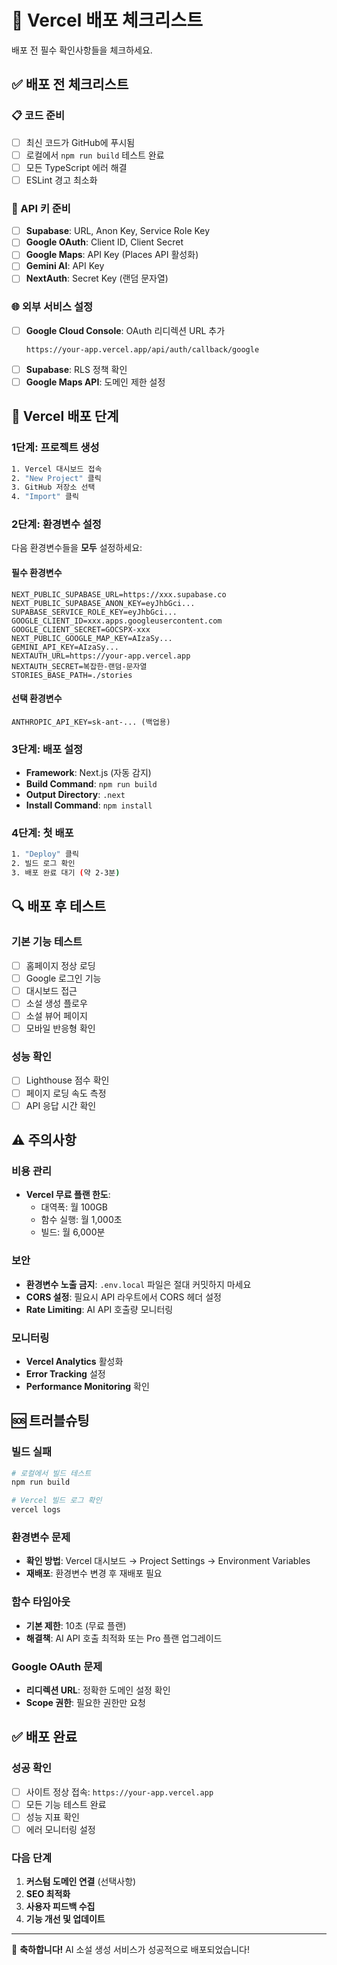 # 🚀 Vercel 배포 체크리스트

배포 전 필수 확인사항들을 체크하세요.

## ✅ 배포 전 체크리스트

### 📋 코드 준비
- [ ] 최신 코드가 GitHub에 푸시됨
- [ ] 로컬에서 `npm run build` 테스트 완료
- [ ] 모든 TypeScript 에러 해결
- [ ] ESLint 경고 최소화

### 🔑 API 키 준비
- [ ] **Supabase**: URL, Anon Key, Service Role Key
- [ ] **Google OAuth**: Client ID, Client Secret
- [ ] **Google Maps**: API Key (Places API 활성화)
- [ ] **Gemini AI**: API Key
- [ ] **NextAuth**: Secret Key (랜덤 문자열)

### 🌐 외부 서비스 설정
- [ ] **Google Cloud Console**: OAuth 리디렉션 URL 추가
  ```
  https://your-app.vercel.app/api/auth/callback/google
  ```
- [ ] **Supabase**: RLS 정책 확인
- [ ] **Google Maps API**: 도메인 제한 설정

## 🎯 Vercel 배포 단계

### 1단계: 프로젝트 생성
```bash
1. Vercel 대시보드 접속
2. "New Project" 클릭
3. GitHub 저장소 선택
4. "Import" 클릭
```

### 2단계: 환경변수 설정
다음 환경변수들을 **모두** 설정하세요:

#### 필수 환경변수
```env
NEXT_PUBLIC_SUPABASE_URL=https://xxx.supabase.co
NEXT_PUBLIC_SUPABASE_ANON_KEY=eyJhbGci...
SUPABASE_SERVICE_ROLE_KEY=eyJhbGci...
GOOGLE_CLIENT_ID=xxx.apps.googleusercontent.com
GOOGLE_CLIENT_SECRET=GOCSPX-xxx
NEXT_PUBLIC_GOOGLE_MAP_KEY=AIzaSy...
GEMINI_API_KEY=AIzaSy...
NEXTAUTH_URL=https://your-app.vercel.app
NEXTAUTH_SECRET=복잡한-랜덤-문자열
STORIES_BASE_PATH=./stories
```

#### 선택 환경변수
```env
ANTHROPIC_API_KEY=sk-ant-... (백업용)
```

### 3단계: 배포 설정
- **Framework**: Next.js (자동 감지)
- **Build Command**: `npm run build`
- **Output Directory**: `.next`
- **Install Command**: `npm install`

### 4단계: 첫 배포
```bash
1. "Deploy" 클릭
2. 빌드 로그 확인
3. 배포 완료 대기 (약 2-3분)
```

## 🔍 배포 후 테스트

### 기본 기능 테스트
- [ ] 홈페이지 정상 로딩
- [ ] Google 로그인 기능
- [ ] 대시보드 접근
- [ ] 소설 생성 플로우
- [ ] 소설 뷰어 페이지
- [ ] 모바일 반응형 확인

### 성능 확인
- [ ] Lighthouse 점수 확인
- [ ] 페이지 로딩 속도 측정
- [ ] API 응답 시간 확인

## ⚠️ 주의사항

### 비용 관리
- **Vercel 무료 플랜 한도**:
  - 대역폭: 월 100GB
  - 함수 실행: 월 1,000초
  - 빌드: 월 6,000분

### 보안
- **환경변수 노출 금지**: `.env.local` 파일은 절대 커밋하지 마세요
- **CORS 설정**: 필요시 API 라우트에서 CORS 헤더 설정
- **Rate Limiting**: AI API 호출량 모니터링

### 모니터링
- **Vercel Analytics** 활성화
- **Error Tracking** 설정
- **Performance Monitoring** 확인

## 🆘 트러블슈팅

### 빌드 실패
```bash
# 로컬에서 빌드 테스트
npm run build

# Vercel 빌드 로그 확인
vercel logs
```

### 환경변수 문제
- **확인 방법**: Vercel 대시보드 → Project Settings → Environment Variables
- **재배포**: 환경변수 변경 후 재배포 필요

### 함수 타임아웃
- **기본 제한**: 10초 (무료 플랜)
- **해결책**: AI API 호출 최적화 또는 Pro 플랜 업그레이드

### Google OAuth 문제
- **리디렉션 URL**: 정확한 도메인 설정 확인
- **Scope 권한**: 필요한 권한만 요청

## ✅ 배포 완료

### 성공 확인
- [ ] 사이트 정상 접속: `https://your-app.vercel.app`
- [ ] 모든 기능 테스트 완료
- [ ] 성능 지표 확인
- [ ] 에러 모니터링 설정

### 다음 단계
1. **커스텀 도메인 연결** (선택사항)
2. **SEO 최적화**
3. **사용자 피드백 수집**
4. **기능 개선 및 업데이트**

---

🎉 **축하합니다!** AI 소설 생성 서비스가 성공적으로 배포되었습니다!